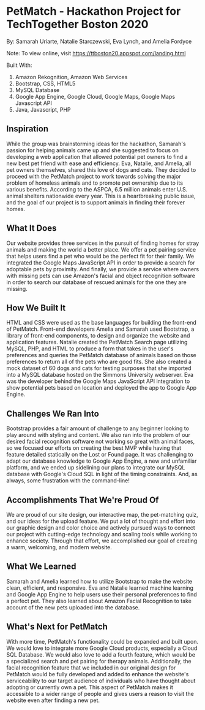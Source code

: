 # PetMatch - Hackathon Project for TechTogether Boston 2020
By: Samarah Uriarte, Natalie Starczewski, Eva Lynch, and Amelia Fordyce

Note: To view online, visit https://ttboston20.appspot.com/landing.html

Built With:
1. Amazon Rekognition, Amazon Web Services 
2. Bootstrap, CSS, HTML5 
3. MySQL Database 
4. Google App Engine, Google Cloud, Google Maps, Google Maps Javascript API 
5. Java, Javascript, PHP

## Inspiration
While the group was brainstorming ideas for the hackathon, Samarah's passion for helping animals came up and she suggested to focus on developing a web application that allowed potential pet owners to find a new best pet friend with ease and efficiency. Eva, Natalie, and Amelia, all pet owners themselves, shared this love of dogs and cats. They decided to proceed with the PetMatch project to work towards solving the major problem of homeless animals and to promote pet ownership due to its various benefits. According to the ASPCA, 6.5 million animals enter U.S. animal shelters nationwide every year. This is a heartbreaking public issue, and the goal of our project is to support animals in finding their forever homes.

## What It Does
Our website provides three services in the pursuit of finding homes for stray animals and making the world a better place. We offer a pet pairing service that helps users find a pet who would be the perfect fit for their family. We integrated the Google Maps JavaScript API in order to provide a search for adoptable pets by proximity. And finally, we provide a service where owners with missing pets can use Amazon's facial and object recognition software in order to search our database of rescued animals for the one they are missing.

## How We Built It
HTML and CSS were used as the base languages for building the front-end of PetMatch. Front-end developers Amelia and Samarah used Bootstrap, a library of front-end components, to design and organize the website and application features. Natalie created the PetMatch Search page utilizing MySQL, PHP, and HTML to produce a form that takes in the user's preferences and queries the PetMatch database of animals based on those preferences to return all of the pets who are good fits. She also created a mock dataset of 60 dogs and cats for testing purposes that she imported into a MySQL database hosted on the Simmons University webserver. Eva was the developer behind the Google Maps JavaScript API integration to show potential pets based on location and deployed the app to Google App Engine.

## Challenges We Ran Into
Bootstrap provides a fair amount of challenge to any beginner looking to play around with styling and content. We also ran into the problem of our desired facial recognition software not working so great with animal faces, so we focused our efforts on creating the best MVP while having that feature detailed statically on the Lost or Found page. It was challenging to adapt our database knowledge to Google App Engine, a new and unfamiliar platform, and we ended up sidelining our plans to integrate our MySQL database with Google's Cloud SQL in light of the timing constraints. And, as always, some frustration with the command-line!

## Accomplishments That We're Proud Of
We are proud of our site design, our interactive map, the pet-matching quiz, and our ideas for the upload feature. We put a lot of thought and effort into our graphic design and color choice and actively pursued ways to connect our project with cutting-edge technology and scaling tools while working to enhance society. Through that effort, we accomplished our goal of creating a warm, welcoming, and modern website.

## What We Learned
Samarah and Amelia learned how to utilize Bootstrap to make the website clean, efficient, and responsive. Eva and Natalie learned machine learning and Google App Engine to help users use their personal preferences to find a perfect pet. They also learned about Amazon Facial Recognition to take account of the new pets uploaded into the database.

## What's Next for PetMatch
With more time, PetMatch's functionality could be expanded and built upon. We would love to integrate more Google Cloud products, especially a Cloud SQL Database. We would also love to add a fourth feature, which would be a specialized search and pet pairing for therapy animals. Additionally, the facial recognition feature that we included in our original design for PetMatch would be fully developed and added to enhance the website's serviceability to our target audience of individuals who have thought about adopting or currently own a pet. This aspect of PetMatch makes it accessible to a wider range of people and gives users a reason to visit the website even after finding a new pet.
